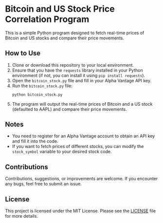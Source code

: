 # Bitcoin and US Stock Price Correlation Program

This is a simple Python program designed to fetch real-time prices of Bitcoin and US stocks and compare their price movements.

## How to Use

1. Clone or download this repository to your local environment.
2. Ensure that you have the `requests` library installed in your Python environment (if not, you can install it using `pip install requests`).
3. Open the `bitcoin_stock.py` file and fill in your Alpha Vantage API key.
4. Run the `bitcoin_stock.py` file:
    ```bash
    python bitcoin_stock.py
    ```
5. The program will output the real-time prices of Bitcoin and a US stock (defaulted to AAPL) and compare their price movements.

## Notes

- You need to register for an Alpha Vantage account to obtain an API key and fill it into the code.
- If you want to fetch prices of different stocks, you can modify the `stock_symbol` variable to your desired stock code.

## Contributions

Contributions, suggestions, or improvements are welcome. If you encounter any bugs, feel free to submit an issue.

## License

This project is licensed under the MIT License. Please see the [LICENSE](LICENSE) file for more details.

